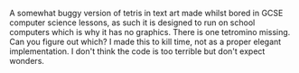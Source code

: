 A somewhat buggy version of tetris in text art made whilst bored in GCSE computer science lessons,
as such it is designed to run on school computers which is why it has no graphics.
There is one tetromino missing. Can you figure out which?
I made this to kill time, not as a proper elegant implementation. I don't think the code is too terrible but don't expect wonders.
